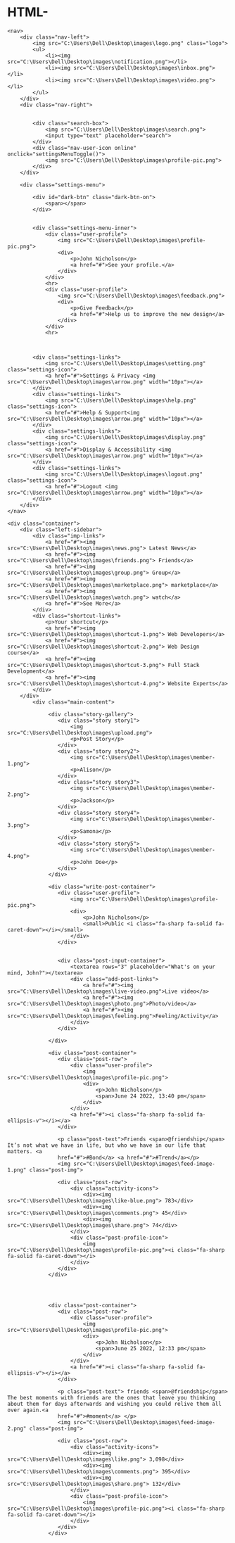 # HTML-
<!DOCTYPE html>
<html lang="en">
<head>
    <meta charset="UTF-8">
    <title>Socialbook - Easy to grow up</title>
    <link rel="stylesheet" href="ST.css">
    <script src="https://kit.fontawesome.com/ebdf4268fa.js" crossorigin="anonymous"></script>
</head>
<body>

    <nav>
        <div class="nav-left">
            <img src="C:\Users\Dell\Desktop\images\logo.png" class="logo">
            <ul>
                <li><img src="C:\Users\Dell\Desktop\images\notification.png"></li>
                <li><img src="C:\Users\Dell\Desktop\images\inbox.png"></li>
                <li><img src="C:\Users\Dell\Desktop\images\video.png"></li>
            </ul>
        </div>
        <div class="nav-right">
            

            <div class="search-box">
                <img src="C:\Users\Dell\Desktop\images\search.png">
                <input type="text" placeholder="search">
            </div>
            <div class="nav-user-icon online" onclick="settingsMenuToggle()">
                <img src="C:\Users\Dell\Desktop\images\profile-pic.png">
            </div>
        </div>
<!---------------------------------------------------- settings-menu------------------------------------------ -->
        <div class="settings-menu">

            <div id="dark-btn" class="dark-btn-on">
                <span></span>
            </div>


            <div class="settings-menu-inner">
                <div class="user-profile">
                    <img src="C:\Users\Dell\Desktop\images\profile-pic.png">
                    <div>
                        <p>John Nicholson</p>
                        <a href="#">See your profile.</a>
                    </div>
                </div>
                <hr>
                <div class="user-profile">
                    <img src="C:\Users\Dell\Desktop\images\feedback.png">
                    <div>
                        <p>Give Feedback</p>
                        <a href="#">Help us to improve the new design</a>
                    </div>
                </div>
                <hr>
            
        
            
            <div class="settings-links">
                <img src="C:\Users\Dell\Desktop\images\setting.png" class="settings-icon">
                <a href="#">Settings & Privacy <img src="C:\Users\Dell\Desktop\images\arrow.png" width="10px"></a>
            </div>
            <div class="settings-links">
                <img src="C:\Users\Dell\Desktop\images\help.png" class="settings-icon">
                <a href="#">Help & Support<img src="C:\Users\Dell\Desktop\images\arrow.png" width="10px"></a>
            </div>
            <div class="settings-links">
                <img src="C:\Users\Dell\Desktop\images\display.png" class="settings-icon">
                <a href="#">Display & Accessibility <img src="C:\Users\Dell\Desktop\images\arrow.png" width="10px"></a>
            </div>
            <div class="settings-links">
                <img src="C:\Users\Dell\Desktop\images\logout.png" class="settings-icon">
                <a href="#">Logout <img src="C:\Users\Dell\Desktop\images\arrow.png" width="10px"></a>
            </div>
        </div>
    </nav>

    <div class="container">
        <div class="left-sidebar">
            <div class="imp-links">
                <a href="#"><img src="C:\Users\Dell\Desktop\images\news.png"> Latest News</a>
                <a href="#"><img src="C:\Users\Dell\Desktop\images\friends.png"> Friends</a>
                <a href="#"><img src="C:\Users\Dell\Desktop\images\group.png"> Group</a>
                <a href="#"><img src="C:\Users\Dell\Desktop\images\marketplace.png"> marketplace</a>
                <a href="#"><img src="C:\Users\Dell\Desktop\images\watch.png"> watch</a>
                <a href="#">See More</a>
            </div>
            <div class="shortcut-links">
                <p>Your shortcut</p>
                <a href="#"><img src="C:\Users\Dell\Desktop\images\shortcut-1.png"> Web Developers</a>
                <a href="#"><img src="C:\Users\Dell\Desktop\images\shortcut-2.png"> Web Design course</a>
                <a href="#"><img src="C:\Users\Dell\Desktop\images\shortcut-3.png"> Full Stack Development</a>
                <a href="#"><img src="C:\Users\Dell\Desktop\images\shortcut-4.png"> Website Experts</a>
            </div>
        </div>
            <div class="main-content">

                 <div class="story-gallery">
                    <div class="story story1">
                        <img src="C:\Users\Dell\Desktop\images\upload.png">
                        <p>Post Story</p>
                    </div>
                    <div class="story story2">
                        <img src="C:\Users\Dell\Desktop\images\member-1.png">
                        <p>Alison</p>
                    </div>
                    <div class="story story3">
                        <img src="C:\Users\Dell\Desktop\images\member-2.png">
                        <p>Jackson</p>
                    </div>
                    <div class="story story4">
                        <img src="C:\Users\Dell\Desktop\images\member-3.png">
                        <p>Samona</p>
                    </div>
                    <div class="story story5">
                        <img src="C:\Users\Dell\Desktop\images\member-4.png">
                        <p>John Doe</p>
                    </div>
                 </div>

                 <div class="write-post-container">
                    <div class="user-profile">
                        <img src="C:\Users\Dell\Desktop\images\profile-pic.png">
                        <div>
                            <p>John Nicholson</p>
                            <small>Public <i class="fa-sharp fa-solid fa-caret-down"></i></small>
                        </div>
                    </div>


                    <div class="post-input-container">
                        <textarea rows="3" placeholder="What's on your mind, John?"></textarea>   
                        <div class="add-post-links">
                            <a href="#"><img src="C:\Users\Dell\Desktop\images\live-video.png">Live video</a>
                            <a href="#"><img src="C:\Users\Dell\Desktop\images\photo.png">Photo/video</a>
                            <a href="#"><img src="C:\Users\Dell\Desktop\images\feeling.png">Feeling/Activity</a>
                        </div>
                    </div>

                 </div>

                 <div class="post-container">
                    <div class="post-row">
                        <div class="user-profile">
                            <img src="C:\Users\Dell\Desktop\images\profile-pic.png">
                            <div>
                                <p>John Nicholson</p>
                                <span>June 24 2022, 13:40 pm</span>
                            </div>
                        </div>
                        <a href="#"><i class="fa-sharp fa-solid fa-ellipsis-v"></i></a>
                    </div>
                    
                    <p class="post-text">Friends <span>@friendship</span> It’s not what we have in life, but who we have in our life that matters. <a 
                    href="#">#Bond</a> <a href="#">#Trend</a></p>
                    <img src="C:\Users\Dell\Desktop\images\feed-image-1.png" class="post-img">

                    <div class="post-row">
                        <div class="activity-icons">
                            <div><img src="C:\Users\Dell\Desktop\images\like-blue.png"> 783</div>
                            <div><img src="C:\Users\Dell\Desktop\images\comments.png"> 45</div>
                            <div><img src="C:\Users\Dell\Desktop\images\share.png"> 74</div>
                        </div>
                        <div class="post-profile-icon">
                            <img src="C:\Users\Dell\Desktop\images\profile-pic.png"><i class="fa-sharp fa-solid fa-caret-down"></i>
                        </div>
                    </div>
                 </div>




                 <div class="post-container">
                    <div class="post-row">
                        <div class="user-profile">
                            <img src="C:\Users\Dell\Desktop\images\profile-pic.png">
                            <div>
                                <p>John Nicholson</p>
                                <span>June 25 2022, 12:33 pm</span>
                            </div>
                        </div>
                        <a href="#"><i class="fa-sharp fa-solid fa-ellipsis-v"></i></a>
                    </div>
                    
                    <p class="post-text"> friends <span>@friendship</span> The best moments with friends are the ones that leave you thinking about them for days afterwards and wishing you could relive them all over again.<a 
                    href="#">#moment</a> </p>
                    <img src="C:\Users\Dell\Desktop\images\feed-image-2.png" class="post-img">

                    <div class="post-row">
                        <div class="activity-icons">
                            <div><img src="C:\Users\Dell\Desktop\images\like.png"> 3,098</div>
                            <div><img src="C:\Users\Dell\Desktop\images\comments.png"> 395</div>
                            <div><img src="C:\Users\Dell\Desktop\images\share.png"> 132</div>
                        </div>
                        <div class="post-profile-icon">
                            <img src="C:\Users\Dell\Desktop\images\profile-pic.png"><i class="fa-sharp fa-solid fa-caret-down"></i>
                        </div>
                    </div>
                 </div>
